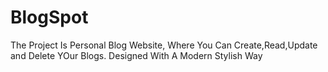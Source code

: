 # BlogSpot
The Project Is Personal Blog Website, Where You Can Create,Read,Update and Delete YOur Blogs.
Designed With A Modern Stylish Way
